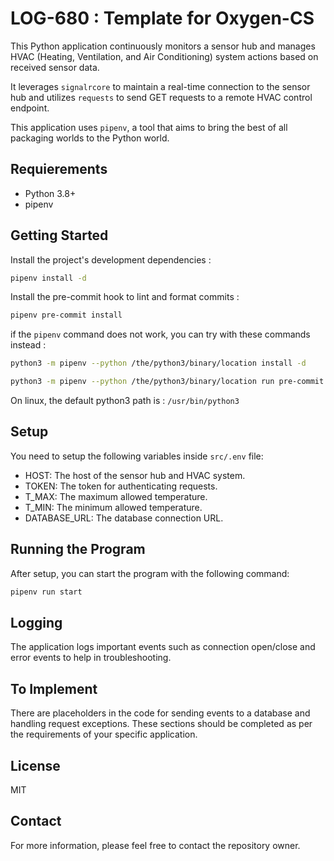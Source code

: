 # LOG-680 : Template for Oxygen-CS

This Python application continuously monitors a sensor hub and manages HVAC (Heating, Ventilation, and Air Conditioning) system actions based on received sensor data.

It leverages `signalrcore` to maintain a real-time connection to the sensor hub and utilizes `requests` to send GET requests to a remote HVAC control endpoint.

This application uses `pipenv`, a tool that aims to bring the best of all packaging worlds to the Python world.

## Requierements

- Python 3.8+
- pipenv

## Getting Started

Install the project's development dependencies :

```bash
pipenv install -d
```

Install the pre-commit hook to lint and format commits :

```bash
pipenv pre-commit install
```

if the `pipenv` command does not work, you can try with these commands instead :

```bash
python3 -m pipenv --python /the/python3/binary/location install -d

python3 -m pipenv --python /the/python3/binary/location run pre-commit install
```

On linux, the default python3 path is : `/usr/bin/python3`

## Setup

You need to setup the following variables inside `src/.env` file:

- HOST: The host of the sensor hub and HVAC system.
- TOKEN: The token for authenticating requests.
- T_MAX: The maximum allowed temperature.
- T_MIN: The minimum allowed temperature.
- DATABASE_URL: The database connection URL.

## Running the Program

After setup, you can start the program with the following command:

```bash
pipenv run start
```

## Logging

The application logs important events such as connection open/close and error events to help in troubleshooting.

## To Implement

There are placeholders in the code for sending events to a database and handling request exceptions. These sections should be completed as per the requirements of your specific application.

## License

MIT

## Contact

For more information, please feel free to contact the repository owner.
